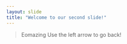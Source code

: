 ```yaml
---
layout: slide
title: "Welcome to our second slide!"
---
```

> Eomazing
Use the left arrow to go back!
